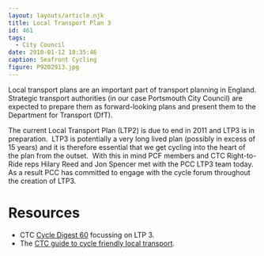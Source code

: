 ```yaml
---
layout: layouts/article.njk
title: Local Transport Plan 3
id: 461
tags:
  - City Council
date: 2010-01-12 18:35:46
caption: Seafront Cycling
figure: P9202913.jpg
---
```


Local transport plans are an important part of transport planning in England. Strategic transport authorities (in our case Portsmouth City Council) are expected to prepare them as forward-looking plans and present them to the Department for Transport (DfT).

The current Local Transport Plan (LTP2) is due to end in 2011 and LTP3 is in preparation.  LTP3 is potentially a very long lived plan (possibly in excess of 15 years) and it is therefore essential that we get cycling into the heart of the plan from the outset.  With this in mind PCF members and CTC Right-to-Ride reps Hilary Reed and Jon Spencer met with the PCC LTP3 team today. As a result PCC has committed to engage with the cycle forum throughout the creation of LTP3.

# Resources
* CTC [Cycle Digest 60](http://www.ctc.org.uk/DesktopDefault.aspx?TabID=3361 "Cycle Digest") focussing on LTP 3.
* The [CTC guide to cycle friendly local transport](http://www.ctc.org.uk/DesktopDefault.aspx?TabID=5323 "Cycling: a local transport solution").
